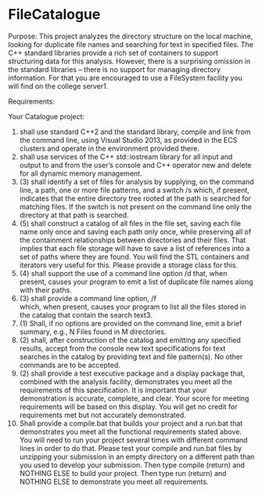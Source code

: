 # FileCatalogue

Purpose:
This project analyzes the directory structure on the local machine, looking for duplicate file names and searching for text in specified files. The C++ standard libraries provide a rich set of containers to support structuring data for this analysis. However, there is a surprising omission in the standard libraries – there is no support for managing directory information. For that you are encouraged to use a FileSystem facility you will find on the college server1.

Requirements:

Your Catalogue project:

1. shall use standard C++2 and the standard library, compile and link from the command line, using Visual Studio 2013, as provided in the ECS clusters and operate in the environment provided there.
2. shall use services of the C++ std::iostream library for all input and output to and from the user’s console and C++ operator new and delete for all dynamic memory management.
3. (3) shall identify a set of files for analysis by supplying, on the command line, a path, one or more file patterns, and a switch /s which, if present, indicates that the entire directory tree rooted at the path is searched for matching files. If the switch is not present on the command line only the directory at that path is searched.
4. (5) shall construct a catalog of all files in the file set, saving each file name only once and saving each path only once, while preserving all of the containment relationships between directories and their files. That implies that each file storage will have to save a list of references into a set of paths where they are found. You will find the STL containers and iterators very useful for this. Please provide a storage class for this.
5. (4) shall support the use of a command line option /d that, when present, causes your program to emit a list of duplicate file names along with their paths.
6. (3) shall provide a command line option, /f<search text> which, when present, causes your program to list all the files stored in the catalog that contain the search text3.
7. (1) Shall, if no options are provided on the command line, emit a brief summary, e.g., N Files found in M directories.
8. (2) shall, after construction of the catalog and emitting any specified results, accept from the console new text specifications for text searches in the catalog by providing text and file pattern(s). No other commands are to be accepted.
9. (2) shall provide a test executive package and a display package that, combined with the analysis facility, demonstrates you meet all the requirements of this specification. It is important that your demonstration is accurate, complete, and clear. Your score for meeting requirements will be based on this display. You will get no credit for requirements met but not accurately demonstrated.
10. Shall provide a compile.bat that builds your project and a run.bat that demonstrates you meet all the functional requirements stated above. You will need to run your project several times with different command lines in order to do that. Please test your compile and run.bat files by unzipping your submission in an empty directory on a different path than you used to develop your submission. Then type compile (return) and NOTHING ELSE to build your project. Then type run (return) and NOTHING ELSE to demonstrate you meet all requirements.
